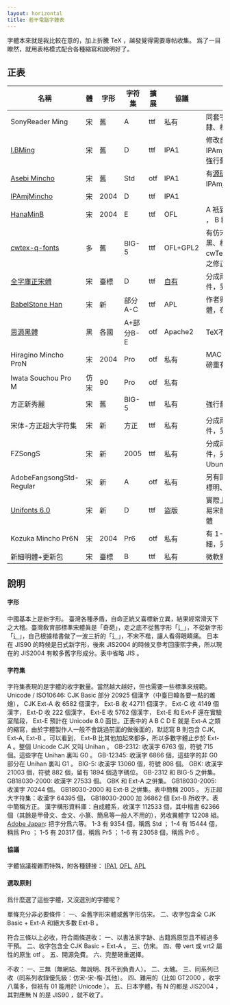 ```yaml
---
layout: horizontal
title: 若干電腦字體表
---
```

字體本來就是我比較在意的，加上折騰 TeX ，越發覺得需要專帖收集。
爲了一目瞭然，就用表格模式配合各種縮寫和說明好了。

## 正表

名稱 | 體 | 字形 | 字符集 | 擴展 | 協議 | 備註
-----|----|------|--------|-----|------|-----
SonyReader Ming | 宋 | 舊 | A | ttf | 私有 | 同套字體還有隸、楷、黑三體
[I.BMing](http://founder.acgvlyric.org/iu/doku.php/) | 宋 | 舊 | D| ttf | IPA1 | 修改自IPAmjMincho，強行舊字形
[Asebi Mincho](https://metasta.github.io/asebi/) | 宋 | 舊 | Std | otf | IPA1 | 有[源碼](https://github.com/metasta/asebi)，基於IPAmjMincho等
[IPAmjMincho](http://mojikiban.ipa.go.jp/) | 宋 | 2004 | D | ttf | IPA1 |
[HanaMinB](http://fonts.jp/hanazono/) | 宋 | 2004 | E | ttf | OFL | A 衹到 Ext-A ， B 纔全
[cwtex-q-fonts](https://code.google.com/p/cwtex-q-fonts/) | 多 | 舊 | BIG-5 | ttf | OFL+GPL2 | 有仿宋、宋、黑、楷、圓，cwTeX所附字體之修正
[全字庫正宋體](http://www.cns11643.gov.tw) | 宋 | 臺標 | D | ttf | [自有](http://www.cns11643.gov.tw/AIDB/copyright.do) | 分成兩個字體文件，另有楷體
[BabelStone Han](http://www.babelstone.co.uk/Fonts/Han.html) | 宋 | 新 | 部分A-C | ttf | APL | 作者興趣不在繁體，在二簡
[思源黑體](https://github.com/adobe-fonts/source-han-sans/) | 黑 | 各國 | A+部分B-E | otf | Apache2 | TeX不能直接用
Hiragino Mincho ProN | 宋 | 2004 | Pro | otf | 私有 | MAC OS字體，磅重有 3 和 6
Iwata Souchou Pro M | 仿宋 | 90 | Pro | otf | 私有 |
方正新秀麗 | 宋 | 舊 | BIG-5 | ttf | 私有 | 強行舊字形
宋体-方正超大字符集 | 宋 | 新 | 方正 | ttf | 私有 | 分成兩個字體文件，另有楷體
FZSongS | 宋 | 新 | 2005 | ttf | 私有 | 分成兩個字體文件，另有楷體， Ubuntu 的字體
AdobeFangsongStd-Regular | 宋 | 新 | A | otf | 私有 | 另有國標宋、臺標明、楷、黑等
[Unifonts 6.0](http://okuc.net/SoftWare/UniFonts6.0.exe) | 宋 | 新 | D | ttf | 盜版 | 實際上主要是中易宋體和華康明體
Kozuka Mincho Pr6N | 宋 | 2004 | Pr6 | otf | 私有 | 有 1-6 磅粗細，另有黑體
新細明體+更新包 | 宋 | 臺標 | B | ttf | 私有 | 微軟默認繁體

## 說明

#### 字形
中國基本上是新字形。
臺灣各種矛盾，自命正統又喜標新立異，結果經常滑天下之大稽。臺灣敎育部標準宋體眞是「奇葩」，走之底不從舊字形「⻍」，不從新字形「⻌」，自己根據楷書做了一波三折的「<font face="MingLiu">辶</font>」，不宋不楷，讓人看得眼睛痛。
日本在 JIS90 的時候是日式新字形，後來 JIS2004 的時候又參考回康煕字典，所以現在的 JIS2004 有較多舊字形成分。表中省略 JIS 。

#### 字符集
字符集表現的是字體的收字數量。當然越大越好，但也需要一些標準來規範。
Unicode / ISO10646: CJK Basic 部分 20925 個漢字（中臺日韓各要一點的雜燴）， CJK Ext-A 收 6582 個漢字， Ext-B 收 42711 個漢字， Ext-C 收 4149 個漢字， Ext-D 收 222 個漢字， Ext-E 收 5762 個漢字， Ext-E 和 Ext-F 還在實驗室階段， Ext-E 預計在 Unicode 8.0 面世。正表中的 A B C D E 就是 Ext-A 之類的縮寫，由於字體製作人一般不會跳過前面的做後面的，默認寫 B 則包含 CJK, Ext-A, Ext-B 。可以看到， Ext-B 比其他加起來都多，所以多數字體止步於 Ext-A 。整個 Unicode CJK 又叫 Unihan 。
GB-2312: 收漢字 6763 個，符號 715 個。這些字在 Unihan 裏叫 G0 。
GB-12345: 收漢字 6866 個，這些字的非 G0 部分在 Unihan 裏叫 G1 。
BIG-5: 收漢字 13060 個，符號 808 個。
GBK: 收漢字 21003 個，符號 882 個，留有 1894 個造字碼位。 GB-2312 和 BIG-5 之倂集。
GB18030-2000: 收漢字 27533 個。 GBK 和 Ext-A 之倂集。
GB18030-2005: 收漢字 70244 個。 GB18030-2000 和 Ext-B 之倂集。表中簡稱 2005 。
方正超大字符集：收漢字 64395 個， GB18030-2000 加 36862 個 Ext-B 所收字。表中簡稱方正。
漢字構形資料庫：自成體系，收漢字 112533 個，其中楷書 62366 個（其餘是甲骨文、金文、小篆、簡帛等一般人不用的），另收異體字 12208 組。<br>
[Adobe Japan](http://www.adobe.com/content/dam/Adobe/en/devnet/font/pdfs/5078.Adobe-Japan1-6.pdf): 把字分爲六等。 1-3 有 9354 個，稱爲 Std ； 1-4 有 15444 個，稱爲 Pro ； 1-5 有 20317 個，稱爲 Pr5 ； 1-6 有 23058 個，稱爲 Pr6 。

#### 協議
字體協議複雜而特殊，附各種鏈接： [IPA1](http://opensource.org/licenses/IPA), [OFL](http://scripts.sil.org/cms/scripts/page.php?site_id=nrsi&id=OFL_web), [APL](http://ftp.gnu.org/non-gnu/chinese-fonts-truetype/LICENSE)

#### 選取原則
爲什麼選了這些字體，又沒選別的字體呢？

單條充分非必要條件：
一、全舊字形宋體或舊字形仿宋。
二、收字包含全 CJK Basic + Ext-A 和絕大多數 Ext-B 。

符合三條以上必收，符合兩條選收：
一、以書法家字跡、古籍爲原型且不經過多干預。
二、收字包含全 CJK Basic + Ext-A 。
三、仿宋。
四、帶 vert 或 vrt2 屬性的原生 otf 。
五、開源免費。
六、完整磅重選擇。

不收：
一、三無（無網站、無說明、找不到負責人）。
二、太醜。
三、同系列已收（同系列收錄優先級：仿宋-宋-楷-其他）。
四、難用的（比如 GT2000 ，收字八萬多，但衹有 01 能用於 Unicode ）。
五、日本字體，有 N 的都是 JIS2004 ，其對應無 N 的是 JIS90 ，就不收了。